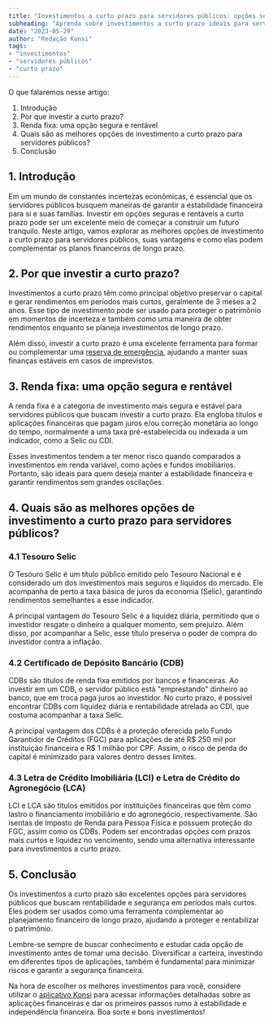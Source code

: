 ```yaml
---
title: "Investimentos a curto prazo para servidores públicos: opções seguras e rentáveis"
subheading: "Aprenda sobre investimentos a curto prazo ideais para servidores públicos brasileiros, garantindo rentabilidade e segurança financeira."
date: "2023-05-29"
author: "Redação Konsi"
tags:
- "investimentos"
- "servidores públicos"
- "curto prazo"
---
```


O que falaremos nesse artigo:

1. Introdução
2. Por que investir a curto prazo?
3. Renda fixa: uma opção segura e rentável
4. Quais são as melhores opções de investimento a curto prazo para servidores públicos?
5. Conclusão

## 1. Introdução

Em um mundo de constantes incertezas econômicas, é essencial que os servidores públicos busquem maneiras de garantir a estabilidade financeira para si e suas famílias. Investir em opções seguras e rentáveis a curto prazo pode ser um excelente meio de começar a construir um futuro tranquilo. Neste artigo, vamos explorar as melhores opções de investimento a curto prazo para servidores públicos, suas vantagens e como elas podem complementar os planos financeiros de longo prazo.

## 2. Por que investir a curto prazo?

Investimentos a curto prazo têm como principal objetivo preservar o capital e gerar rendimentos em períodos mais curtos, geralmente de 3 meses a 2 anos. Esse tipo de investimento pode ser usado para proteger o patrimônio em momentos de incerteza e também como uma maneira de obter rendimentos enquanto se planeja investimentos de longo prazo.

Além disso, investir a curto prazo é uma excelente ferramenta para formar ou complementar uma [reserva de emergência](https://konsi.com.br/postagens/a-importncia-da-reserva-de-emergncia-e-como-constru-la-com-inteligncia-financeira), ajudando a manter suas finanças estáveis em casos de imprevistos. 

## 3. Renda fixa: uma opção segura e rentável

A renda fixa é a categoria de investimento mais segura e estável para servidores públicos que buscam investir a curto prazo. Ela engloba títulos e aplicações financeiras que pagam juros e/ou correção monetária ao longo do tempo, normalmente a uma taxa pré-estabelecida ou indexada a um indicador, como a Selic ou CDI.

Esses investimentos tendem a ter menor risco quando comparados a investimentos em renda variável, como ações e fundos imobiliários. Portanto, são ideais para quem deseja manter a estabilidade financeira e garantir rendimentos sem grandes oscilações.

## 4. Quais são as melhores opções de investimento a curto prazo para servidores públicos?

### 4.1 Tesouro Selic

O Tesouro Selic é um título público emitido pelo Tesouro Nacional e é considerado um dos investimentos mais seguros e líquidos do mercado. Ele acompanha de perto a taxa básica de juros da economia (Selic), garantindo rendimentos semelhantes a esse indicador.

A principal vantagem do Tesouro Selic é a liquidez diária, permitindo que o investidor resgate o dinheiro a qualquer momento, sem prejuízo. Além disso, por acompanhar a Selic, esse título preserva o poder de compra do investidor contra a inflação.

### 4.2 Certificado de Depósito Bancário (CDB)

CDBs são títulos de renda fixa emitidos por bancos e financeiras. Ao investir em um CDB, o servidor público está "emprestando" dinheiro ao banco, que em troca paga juros ao investidor. No curto prazo, é possível encontrar CDBs com liquidez diária e rentabilidade atrelada ao CDI, que costuma acompanhar a taxa Selic.

A principal vantagem dos CDBs é a proteção oferecida pelo Fundo Garantidor de Créditos (FGC) para aplicações de até R$ 250 mil por instituição financeira e R$ 1 milhão por CPF. Assim, o risco de perda do capital é minimizado para valores dentro desses limites.

### 4.3 Letra de Crédito Imobiliária (LCI) e Letra de Crédito do Agronegócio (LCA)

LCI e LCA são títulos emitidos por instituições financeiras que têm como lastro o financiamento imobiliário e do agronegócio, respectivamente. São isentas de Imposto de Renda para Pessoa Física e possuem proteção do FGC, assim como os CDBs. Podem ser encontradas opções com prazos mais curtos e liquidez no vencimento, sendo uma alternativa interessante para investimentos a curto prazo.

## 5. Conclusão

Os investimentos a curto prazo são excelentes opções para servidores públicos que buscam rentabilidade e segurança em períodos mais curtos. Eles podem ser usados como uma ferramenta complementar ao planejamento financeiro de longo prazo, ajudando a proteger e rentabilizar o patrimônio.

Lembre-se sempre de buscar conhecimento e estudar cada opção de investimento antes de tomar uma decisão. Diversificar a carteira, investindo em diferentes tipos de aplicações, também é fundamental para minimizar riscos e garantir a segurança financeira.

Na hora de escolher os melhores investimentos para você, considere utilizar o [aplicativo Konsi](https://konsi.com.br) para acessar informações detalhadas sobre as aplicações financeiras e dar os primeiros passos rumo à estabilidade e independência financeira. Boa sorte e bons investimentos!